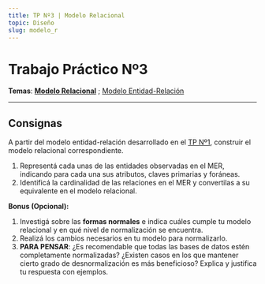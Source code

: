 ```yaml
---
title: TP Nº3 | Modelo Relacional
topic: Diseño
slug: modelo_r
---
```


# Trabajo Práctico Nº3

**Temas**: **[Modelo Relacional](/lessons/mr)** ; [Modelo Entidad-Relación](/lessons/mer)

<hr>

## Consignas

<div id="instructions">

A partir del modelo entidad-relación desarrollado en el [TP Nº1](/tasks/modelo_er), construir el modelo relacional correspondiente.

1. Representá cada unas de las entidades observadas en el MER, indicando para cada una sus atributos, claves primarias y foráneas.
2. Identificá la cardinalidad de las relaciones en el MER y convertilas a su equivalente en el modelo relacional.

<div id="bonus">

**Bonus (Opcional):**

1. Investigá sobre las **formas normales** e indica cuáles cumple tu modelo relacional y en qué nivel de normalización se encuentra.
2. Realizá los cambios necesarios en tu modelo para normalizarlo.
3. **PARA PENSAR**: ¿Es recomendable que todas las bases de datos estén completamente normalizadas? ¿Existen casos en los que mantener cierto grado de desnormalización es más beneficioso? Explica y justifica tu respuesta con ejemplos.

</div>

</div>
